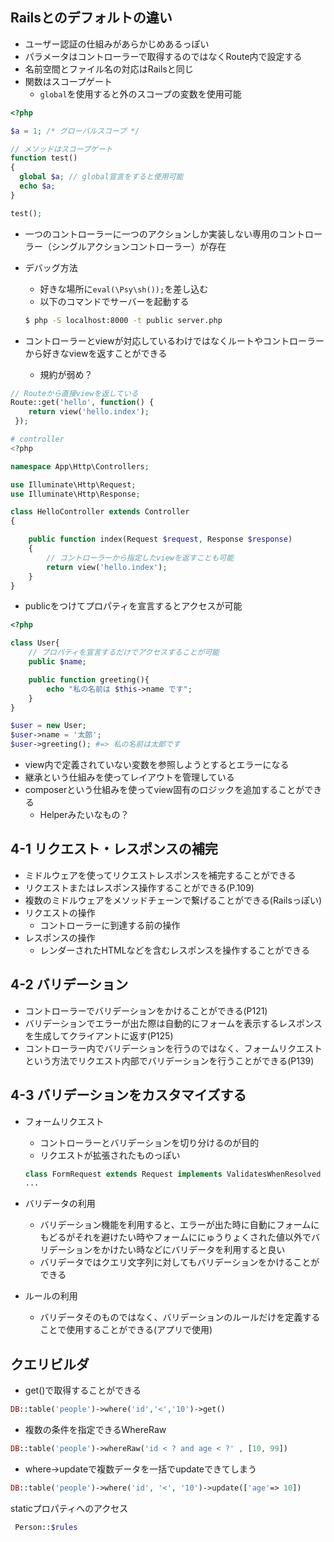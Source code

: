 ## Railsとのデフォルトの違い
- ユーザー認証の仕組みがあらかじめあるっぽい
- パラメータはコントローラーで取得するのではなくRoute内で設定する
- 名前空間とファイル名の対応はRailsと同じ
- 関数はスコープゲート
    - `global`を使用すると外のスコープの変数を使用可能

```php
<?php

$a = 1; /* グローバルスコープ */

// メソッドはスコープゲート
function test()
{
  global $a; // global宣言をすると使用可能
  echo $a;
}

test();
```

- 一つのコントローラーに一つのアクションしか実装しない専用のコントローラー（シングルアクションコントローラー）が存在

- デバッグ方法
    - 好きな場所に`eval(\Psy\sh());`を差し込む
    - 以下のコマンドでサーバーを起動する

    ```sh
    $ php -S localhost:8000 -t public server.php
    ```

- コントローラーとviewが対応しているわけではなくルートやコントローラーから好きなviewを返すことができる
    - 規約が弱め？

```php
// Routeから直接viewを返している
Route::get('hello', function() {
    return view('hello.index');
 });
```

```php
# controller
<?php

namespace App\Http\Controllers;

use Illuminate\Http\Request;
use Illuminate\Http\Response;

class HelloController extends Controller
{

    public function index(Request $request, Response $response)
    {
        // コントローラーから指定したviewを返すことも可能
        return view('hello.index');
    }
}
```

- publicをつけてプロパティを宣言するとアクセスが可能

```php
<?php

class User{
    // プロパティを宣言するだけでアクセスすることが可能
    public $name;

    public function greeting(){
        echo "私の名前は $this->name です";
    }
}

$user = new User;
$user->name = '太郎';
$user->greeting(); #=> 私の名前は太郎です
```

- view内で定義されていない変数を参照しようとするとエラーになる
- 継承という仕組みを使ってレイアウトを管理している
- composerという仕組みを使ってview固有のロジックを追加することができる
    - Helperみたいなもの？


## 4-1 リクエスト・レスポンスの補完
- ミドルウェアを使ってリクエストレスポンスを補完することができる
- リクエストまたはレスポンス操作することができる(P.109)
- 複数のミドルウェアをメソッドチェーンで繋げることができる(Railsっぽい)
- リクエストの操作
    - コントローラーに到達する前の操作
- レスポンスの操作
    - レンダーされたHTMLなどを含むレスポンスを操作することができる


## 4-2 バリデーション
- コントローラーでバリデーションをかけることができる(P121)
- バリデーションでエラーが出た際は自動的にフォームを表示するレスポンスを生成してクライアントに返す(P125)
- コントローラー内でバリデーションを行うのではなく、フォームリクエストという方法でリクエスト内部でバリデーションを行うことができる(P139)


## 4-3 バリデーションをカスタマイズする
- フォームリクエスト
    - コントローラーとバリデーションを切り分けるのが目的
    - リクエストが拡張されたものっぽい
    ```php
    class FormRequest extends Request implements ValidatesWhenResolved
    ...
    ```
    
- バリデータの利用
    - バリデーション機能を利用すると、エラーが出た時に自動にフォームにもどるがそれを避けたい時やフォームににゅうりょくされた値以外でバリデーションをかけたい時などにバリデータを利用すると良い
    - バリデータではクエリ文字列に対してもバリデーションをかけることができる

- ルールの利用
    - バリデータそのものではなく、バリデーションのルールだけを定義することで使用することができる(アプリで使用)


## クエリビルダ
- get()で取得することができる

```php
DB::table('people')->where('id','<','10')->get()
```

- 複数の条件を指定できるWhereRaw
```php
DB::table('people')->whereRaw('id < ? and age < ?' , [10, 99])
```

- where->updateで複数データを一括でupdateできてしまう

```php
DB::table('people')->where('id', '<', '10')->update(['age'=> 10])
```

staticプロパティへのアクセス
```php
 Person::$rules
```
